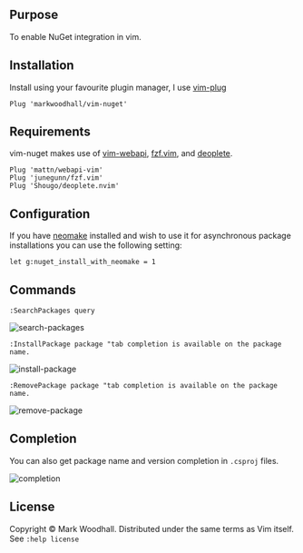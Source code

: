 ## Purpose

To enable NuGet integration in vim.

## Installation

Install using your favourite plugin manager,
I use [vim-plug](https://github.com/junegunn/vim-plug)

```viml
Plug 'markwoodhall/vim-nuget'
```

## Requirements

vim-nuget makes use of [vim-webapi](https://github.com/mattn/webapi-vim), [fzf.vim](https://github.com/junegunn/fzf.vim), and [deoplete](https://github.com/Shougo/deoplete.nvim).


```viml
Plug 'mattn/webapi-vim'
Plug 'junegunn/fzf.vim'
Plug 'Shougo/deoplete.nvim'
```

## Configuration

If you have [neomake](https://github.com/neomake/neomake) installed and wish to use it for asynchronous package installations you can use the following setting:
```viml
let g:nuget_install_with_neomake = 1
```

## Commands

```viml
:SearchPackages query
```

![search-packages](http://i.imgur.com/yGSHOj8.gif)

```viml
:InstallPackage package "tab completion is available on the package name.
```

![install-package](http://i.imgur.com/mDSiChI.gif)

```viml
:RemovePackage package "tab completion is available on the package name.
```

![remove-package](http://i.imgur.com/Q5j83FU.gif)

## Completion

You can also get package name and version completion in `.csproj` files.

![completion](http://i.imgur.com/Y6WlADL.gif)

## License
Copyright © Mark Woodhall. Distributed under the same terms as Vim itself. See `:help license`
